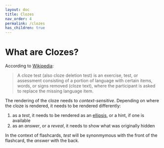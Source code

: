 ```yaml
---
layout: doc
title: Clozes
nav_order: 4
permalink: /clozes
has_children: true
---
```


# What are Clozes?

According to [Wikipedia](https://en.wikipedia.org/wiki/Cloze_test):

> A cloze test (also cloze deletion test) is an exercise, test, or assessment consisting of a portion of language with certain items, words, or signs removed (cloze text), where the participant is asked to replace the missing language item.

The rendering of the cloze needs to _context-sensitive_.
Depending on where the cloze is rendered, it needs to be rendered differently:

1. as a _test_, it needs to be rendered as an [ellipsis](https://en.wikipedia.org/wiki/Ellipsis), or a hint, if one is available
1. as an _answer_, or a _reveal_, it needs to show what was originally hidden

In the context of flashcards, _test_ will be synonmymous with the front of the flashcard, the _answer_ with the back.
